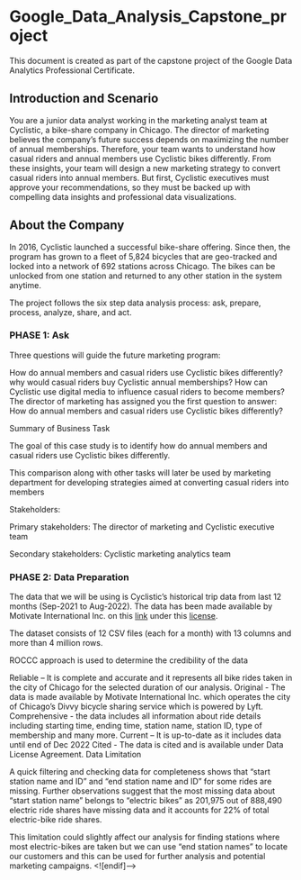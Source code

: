 # Google_Data_Analysis_Capstone_project
This document is created as part of the capstone project of the Google Data Analytics Professional Certificate.
## Introduction and Scenario
You are a junior data analyst working in the marketing analyst team at Cyclistic, a bike-share company in Chicago. The director of marketing believes the company’s future success depends on maximizing the number of annual memberships. Therefore, your team wants to understand how casual riders and annual members use Cyclistic bikes differently. From these insights, your team will design a new marketing strategy to convert casual riders into annual members. But first, Cyclistic executives must approve your recommendations, so they must be backed up with compelling data insights and professional data visualizations.
## About the Company
In 2016, Cyclistic launched a successful bike-share offering. Since then, the program has grown to a fleet of 5,824 bicycles that are geo-tracked and locked into a network of 692 stations across Chicago. The bikes can be unlocked from one station and returned to any other station in the system anytime.

The project follows the six step data analysis process: ask, prepare, process, analyze, share, and act.
### PHASE 1: Ask
Three questions will guide the future marketing program:

How do annual members and casual riders use Cyclistic bikes differently?
why would casual riders buy Cyclistic annual memberships?
How can Cyclistic use digital media to influence casual riders to become members?
The director of marketing has assigned you the first question to answer: How do annual members and casual riders use Cyclistic bikes differently?

Summary of Business Task

The goal of this case study is to identify how do annual members and casual riders use Cyclistic bikes differently.

This comparison along with other tasks will later be used by marketing department for developing strategies aimed at converting casual riders into members

Stakeholders:

Primary stakeholders: The director of marketing and Cyclistic executive team

Secondary stakeholders: Cyclistic marketing analytics team
### PHASE 2: Data Preparation
The data that we will be using is Cyclistic’s historical trip data from last 12 months (Sep-2021 to Aug-2022). The data has been made available by Motivate International Inc. on this [link](https://divvy-tripdata.s3.amazonaws.com/index.html) under this [license](https://ride.divvybikes.com/data-license-agreement).

The dataset consists of 12 CSV files (each for a month) with 13 columns and more than 4 million rows.

ROCCC approach is used to determine the credibility of the data

Reliable – It is complete and accurate and it represents all bike rides taken in the city of Chicago for the selected duration of our analysis.
Original - The data is made available by Motivate International Inc. which operates the city of Chicago’s Divvy bicycle sharing service which is powered by Lyft.
Comprehensive - the data includes all information about ride details including starting time, ending time, station name, station ID, type of membership and many more.
Current – It is up-to-date as it includes data until end of Dec 2022
Cited - The data is cited and is available under Data License Agreement.
Data Limitation

A quick filtering and checking data for completeness shows that “start station name and ID” and “end station name and ID” for some rides are missing. Further observations suggest that the most missing data about “start station name” belongs to “electric bikes” as 201,975 out of 888,490 electric ride shares have missing data and it accounts for 22% of total electric-bike ride shares.

This limitation could slightly affect our analysis for finding stations where most electric-bikes are taken but we can use “end station names” to locate our customers and this can be used for further analysis and potential marketing campaigns. <![endif]-->
